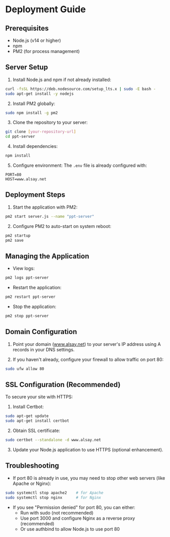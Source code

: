 # Deployment Guide

## Prerequisites
- Node.js (v14 or higher)
- npm
- PM2 (for process management)

## Server Setup

1. Install Node.js and npm if not already installed:
```bash
curl -fsSL https://deb.nodesource.com/setup_lts.x | sudo -E bash -
sudo apt-get install -y nodejs
```

2. Install PM2 globally:
```bash
sudo npm install -g pm2
```

3. Clone the repository to your server:
```bash
git clone [your-repository-url]
cd ppt-server
```

4. Install dependencies:
```bash
npm install
```

5. Configure environment:
The `.env` file is already configured with:
```
PORT=80
HOST=www.alsay.net
```

## Deployment Steps

1. Start the application with PM2:
```bash
pm2 start server.js --name "ppt-server"
```

2. Configure PM2 to auto-start on system reboot:
```bash
pm2 startup
pm2 save
```

## Managing the Application

- View logs:
```bash
pm2 logs ppt-server
```

- Restart the application:
```bash
pm2 restart ppt-server
```

- Stop the application:
```bash
pm2 stop ppt-server
```

## Domain Configuration

1. Point your domain (www.alsay.net) to your server's IP address using A records in your DNS settings.

2. If you haven't already, configure your firewall to allow traffic on port 80:
```bash
sudo ufw allow 80
```

## SSL Configuration (Recommended)

To secure your site with HTTPS:

1. Install Certbot:
```bash
sudo apt-get update
sudo apt-get install certbot
```

2. Obtain SSL certificate:
```bash
sudo certbot --standalone -d www.alsay.net
```

3. Update your Node.js application to use HTTPS (optional enhancement).

## Troubleshooting

- If port 80 is already in use, you may need to stop other web servers (like Apache or Nginx):
```bash
sudo systemctl stop apache2    # for Apache
sudo systemctl stop nginx      # for Nginx
```

- If you see "Permission denied" for port 80, you can either:
  - Run with sudo (not recommended)
  - Use port 3000 and configure Nginx as a reverse proxy (recommended)
  - Or use authbind to allow Node.js to use port 80
